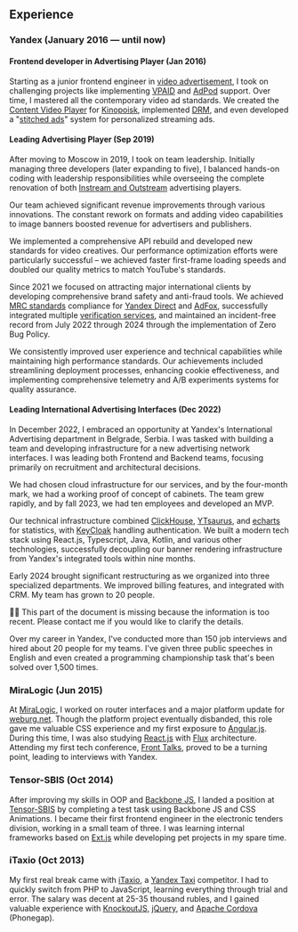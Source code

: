
<!-- Version for senaev.com website from Obsidian Vault, copy content below  -->

## Experience
### Yandex (January 2016 — until now)

#### Frontend developer in Advertising Player (Jan 2016)

Starting as a junior frontend engineer in [video advertisement](https://yandex.com/adv/products/video), I took on challenging projects like implementing [VPAID](https://iabtechlab.com/standards-old/video-player-ad-interface-definition-vpaid/) and [AdPod](https://www.iab.com/wp-content/uploads/2016/04/VAST4.0_Updated_April_2016.pdf) support. Over time, I mastered all the contemporary video ad standards. We created the [Content Video Player](https://yandex.ru/support2/video-player/en/) for [Kinopoisk](https://hd.kinopoisk.ru/), implemented [DRM](https://en.wikipedia.org/wiki/Digital_rights_management), and even developed a "[stitched ads](https://adcism.co.uk/what-is-ad-stitching/)" system for personalized streaming ads.

#### Leading Advertising Player (Sep 2019)

After moving to Moscow in 2019, I took on team leadership. Initially managing three developers (later expanding to five), I balanced hands-on coding with leadership responsibilities while overseeing the complete renovation of both [Instream and Outstream](https://www.waytogrow.com/blog/instream-vs-outstream-video-ads-pros-cons/) advertising players.

Our team achieved significant revenue improvements through various innovations. The constant rework on formats and adding video capabilities to image banners boosted revenue for advertisers and publishers.

We implemented a comprehensive API rebuild and developed new standards for video creatives. Our performance optimization efforts were particularly successful – we achieved faster first-frame loading speeds and doubled our quality metrics to match YouTube's standards.

Since 2021 we focused on attracting major international clients by developing comprehensive brand safety and anti-fraud tools. We achieved [MRC standards](https://www.iab.com/wp-content/uploads/2015/06/MRC-Viewable-Ad-Impression-Measurement-Guideline.pdf) compliance for [Yandex Direct](https://yandex.com/support/direct/technologies-and-services/iab-compliance.html) and [AdFox](https://yandex.ru/adv/news/daydzhest-dlya-pablisherov-pryamye-razmescheniya-po-mezhdunarodnym-standartam-v-adfox-i-novye-obuchayuschie-roliki), successfully integrated multiple [verification services](https://clearcode.cc/blog/ad-verification/), and maintained an incident-free record from July 2022 through 2024 through the implementation of Zero Bug Policy.

We consistently improved user experience and technical capabilities while maintaining high performance standards. Our achievements included streamlining deployment processes, enhancing cookie effectiveness, and implementing comprehensive telemetry and A/B experiments systems for quality assurance.

#### Leading International Advertising Interfaces (Dec 2022)

In December 2022, I embraced an opportunity at Yandex's International Advertising department in Belgrade, Serbia. I was tasked with building a team and developing infrastructure for a new advertising network interfaces. I was leading both Frontend and Backend teams, focusing primarily on recruitment and architectural decisions.

We had chosen cloud infrastructure for our services, and by the four-month mark, we had a working proof of concept of cabinets. The team grew rapidly, and by fall 2023, we had ten employees and developed an MVP.

Our technical infrastructure combined [ClickHouse](https://clickhouse.com/), [YTsaurus](https://ytsaurus.tech/), and [echarts](https://echarts.apache.org/en/index.html) for statistics, with [KeyCloak](https://www.keycloak.org/) handling authentication. We built a modern tech stack using React.js, Typescript, Java, Kotlin, and various other technologies, successfully decoupling our banner rendering infrastructure from Yandex's integrated tools within nine months.

Early 2024 brought significant restructuring as we organized into three specialized departments. We improved billing features, and integrated with CRM. My team has grown to 20 people.

🤷‍♂️ This part of the document is missing because the information is too recent. Please contact me if you would like to clarify the details.

Over my career in Yandex, I've conducted more than 150 job interviews and hired about 20 people for my teams. I've given three public speeches in English and even created a programming championship task that's been solved over 1,500 times.

### MiraLogic (Jun 2015)

At [MiraLogic](https://miralogic.ru/), I worked on router interfaces and a major platform update for [weburg.net](https://weburg.net/). Though the platform project eventually disbanded, this role gave me valuable CSS experience and my first exposure to [Angular.js](https://angularjs.org/). During this time, I was also studying [React.js](https://react.dev/) with [Flux](https://legacy.reactjs.org/blog/2014/05/06/flux.html) architecture. Attending my first tech conference, [Front Talks](https://fronttalks.ru/), proved to be a turning point, leading to interviews with Yandex.

### Tensor-SBIS (Oct 2014)

After improving my skills in OOP and [Backbone JS](https://backbonejs.org/), I landed a position at [Tensor-SBIS](https://www.tensor-sbis.ru/) by completing a test task using Backbone JS and CSS Animations. I became their first frontend engineer in the electronic tenders division, working in a small team of three. I was learning internal frameworks based on [Ext.js](https://www.sencha.com/products/extjs/) while developing pet projects in my spare time.

### iTaxio (Oct 2013)

My first real break came with [iTaxio](https://vk.com/itaxio), a [Yandex Taxi](https://go.yandex/) competitor. I had to quickly switch from PHP to JavaScript, learning everything through trial and error. The salary was decent at 25-35 thousand rubles, and I gained valuable experience with [KnockoutJS](https://knockoutjs.com/), [jQuery](https://jquery.com/), and [Apache Cordova](https://cordova.apache.org/) (Phonegap).
